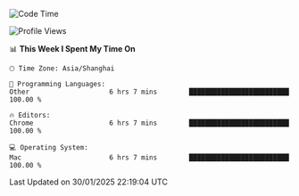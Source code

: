 <!--START_SECTION:waka-->
![Code Time](http://img.shields.io/badge/Code%20Time-3%2C411%20hrs%201%20min-blue)

![Profile Views](http://img.shields.io/badge/Profile%20Views-0-blue)

📊 **This Week I Spent My Time On** 

```text
🕑︎ Time Zone: Asia/Shanghai

💬 Programming Languages: 
Other                    6 hrs 7 mins        █████████████████████████   100.00 % 

🔥 Editors: 
Chrome                   6 hrs 7 mins        █████████████████████████   100.00 % 

💻 Operating System: 
Mac                      6 hrs 7 mins        █████████████████████████   100.00 % 
```


 Last Updated on 30/01/2025 22:19:04 UTC
<!--END_SECTION:waka-->